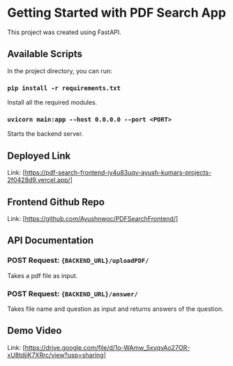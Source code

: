 # Getting Started with PDF Search App

This project was created using FastAPI.

## Available Scripts

In the project directory, you can run:

### `pip install -r requirements.txt`

Install all the required modules.

### `uvicorn main:app --host 0.0.0.0 --port <PORT>`

Starts the backend server.

## Deployed Link

Link: [https://pdf-search-frontend-iy4u83uqv-ayush-kumars-projects-2f0428d9.vercel.app/]

## Frontend Github Repo

Link: [https://github.com/Ayushnwoc/PDFSearchFrontend/]

## API Documentation

###  POST Request: `{BACKEND_URL}/uploadPDF/`
Takes a pdf file as input.

### POST Request: `{BACKEND_URL}/answer/`
Takes file name and question as input and returns answers of the question.

## Demo Video

Link: [https://drive.google.com/file/d/1o-WAmw_5xyqvAo27OR-xU8tdjiK7XRrc/view?usp=sharing]

